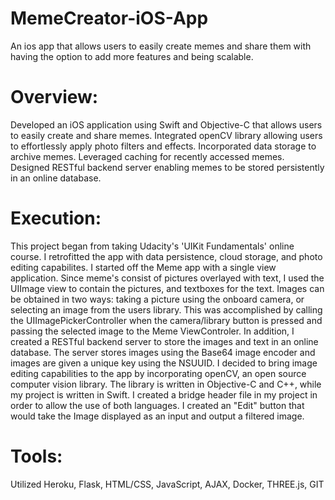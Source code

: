 # MemeCreator-iOS-App
An ios app that allows users to easily create memes and share them with having the option to add more features and being scalable.  
# Overview: 
Developed an iOS application using Swift and Objective-C that allows users to easily create and share memes. Integrated openCV
library allowing users to effortlessly apply photo filters and effects. Incorporated data storage to archive memes. Leveraged caching for recently
accessed memes. Designed RESTful backend server enabling memes to be stored persistently in an online database.
# Execution: 
This project began from taking Udacity's 'UIKit Fundamentals' online course. I retrofitted the app with data persistence, cloud
storage, and photo editing capabilites. I started off the Meme app with a single view application. Since meme's consist of pictures overlayed with
text, I used the UIImage view to contain the pictures, and textboxes for the text. Images can be obtained in two ways: taking a picture using the
onboard camera, or selecting an image from the users library. This was accomplished by calling the UIImagePickerController when the
camera/library button is pressed and passing the selected image to the Meme ViewControler.
In addition, I created a RESTful backend server to store the images and text in an online database. The server stores images using the Base64
image encoder and images are given a unique key using the NSUUID. I decided to bring image editing capabilities to the app by incorporating
openCV, an open source computer vision library. The library is written in Objective-C and C++, while my project is written in Swift. I created a
bridge header file in my project in order to allow the use of both languages. I created an "Edit" button that would take the Image displayed as an
input and output a filtered image. 
# Tools: 
Utilized Heroku, Flask, HTML/CSS, JavaScript, AJAX, Docker, THREE.js, GIT
